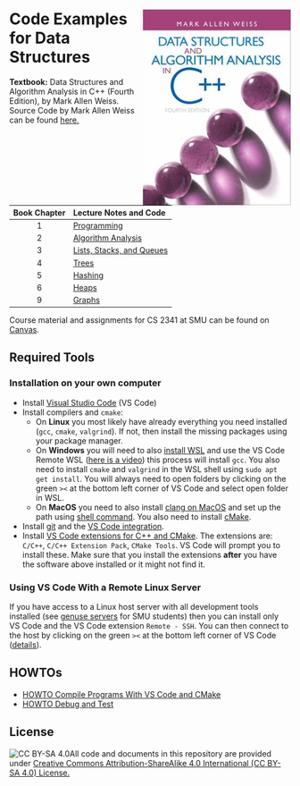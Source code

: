 # <img src="images/DS_Weiss_Book.jpg" align="right"> Code Examples for Data Structures

**Textbook:** Data Structures and Algorithm Analysis in C++ (Fourth Edition), by Mark Allen Weiss.
Source Code by Mark Allen Weiss can be found [here.](https://users.cs.fiu.edu/~weiss/dsaa_c++4/code/)

| Book Chapter |  Lecture Notes and Code |
| :-----: |  :--- |
| 1 | [Programming](Chapter1_Programming)  |
| 2 |[Algorithm Analysis](Chapter2_Algorithm_Analysis) |
| 3 | [Lists, Stacks, and Queues](Chapter3_Lists_etc) |
| 4 | [Trees](Chapter4_Trees) |
| 5 | [Hashing](Chapter5_Hashing) |
| 6 | [Heaps](Chapter6_Heaps) |
| 9 | [Graphs](Chapter9_Graphs) |

Course material and assignments for CS 2341 at SMU can be found on [Canvas](https://www.smu.edu/OIT/Services/Canvas/).

## Required Tools

### Installation on your own computer
* Install [Visual Studio Code](https://code.visualstudio.com/) (VS Code)
* Install compilers and `cmake`:
    - On **Linux** you most likely have already everything you need installed (`gcc`, `cmake`, `valgrind`). If not, 
      then install the missing packages using your package manager. 
    - On **Windows** you will need to also [install WSL](https://code.visualstudio.com/docs/cpp/config-wsl) and use the VS Code Remote WSL ([here is a video](https://www.youtube.com/watch?v=NY5izJWXi0U)) this process will install `gcc`. You also need to install `cmake` and `valgrind` in the WSL shell using `sudo apt get install`. You will always need to open folders by clicking on the green `><` at the bottom left corner of VS Code and select open folder in WSL.
    - On **MacOS** you need to also install [clang on MacOS](https://code.visualstudio.com/docs/cpp/config-clang-mac) and 
      set up the path using [shell command](https://code.visualstudio.com/docs/setup/mac). You also need to install [cMake](https://cmake.org/install/). 
* Install [git](https://git-scm.com/) and the [VS Code integration](https://code.visualstudio.com/docs/editor/versioncontrol).
* Install [VS Code extensions for C++ and CMake](https://code.visualstudio.com/docs/languages/cpp). 
  The extensions are: `C/C++`, `C/C++ Extension Pack`, `CMake Tools`. VS Code will prompt you to install these. Make sure that you install the extensions **after** you have the software above installed or it might not find it.

### Using VS Code With a Remote Linux Server
If you have access to a Linux host server with all development tools installed (see [genuse servers](https://www.smu.edu/OIT/Services/genuse) for SMU students) then you can install only VS Code and the VS Code extension `Remote - SSH`. You can then connect to the host by clicking on the green `><` at the bottom left corner of VS Code ([details](https://code.visualstudio.com/docs/remote/ssh)).


## HOWTOs

* [HOWTO Compile Programs With VS Code and CMake](HOWTO_compile_programs_with_CMake.md)
* [HOWTO Debug and Test](HOWTO_debug_and_test.md)


## License

<img src="https://licensebuttons.net/l/by-sa/3.0/88x31.png" alt="CC BY-SA 4.0" align="left">

All code and documents in this repository are provided under [Creative Commons Attribution-ShareAlike 4.0 International (CC BY-SA 4.0) License.](https://creativecommons.org/licenses/by-sa/4.0/)
